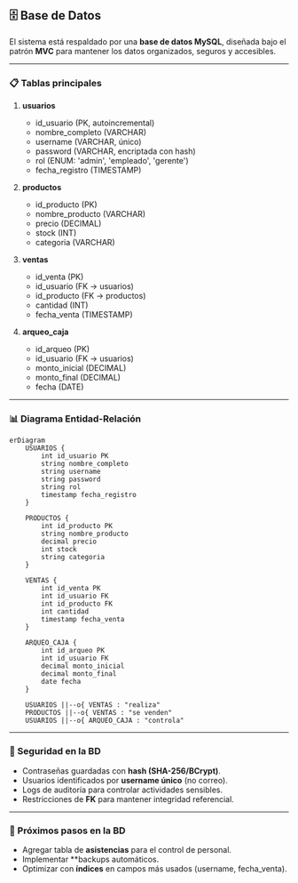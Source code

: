 ## 🗄️ Base de Datos

El sistema está respaldado por una **base de datos MySQL**, diseñada bajo el patrón **MVC** para mantener los datos organizados, seguros y accesibles.

------

### 📋 Tablas principales

1. **usuarios**
   - id_usuario (PK, autoincremental)
   - nombre_completo (VARCHAR)
   - username (VARCHAR, único)
   - password (VARCHAR, encriptada con hash)
   - rol (ENUM: 'admin', 'empleado', 'gerente')
   - fecha_registro (TIMESTAMP)

2. **productos**
   - id_producto (PK)
   - nombre_producto (VARCHAR)
   - precio (DECIMAL)
   - stock (INT)
   - categoria (VARCHAR)

3. **ventas**
   - id_venta (PK)
   - id_usuario (FK → usuarios)
   - id_producto (FK → productos)
   - cantidad (INT)
   - fecha_venta (TIMESTAMP)

4. **arqueo_caja**
   - id_arqueo (PK)
   - id_usuario (FK → usuarios)
   - monto_inicial (DECIMAL)
   - monto_final (DECIMAL)
   - fecha (DATE)

---

### 📊 Diagrama Entidad-Relación

```mermaid
erDiagram
    USUARIOS {
        int id_usuario PK
        string nombre_completo
        string username
        string password
        string rol
        timestamp fecha_registro
    }

    PRODUCTOS {
        int id_producto PK
        string nombre_producto
        decimal precio
        int stock
        string categoria
    }

    VENTAS {
        int id_venta PK
        int id_usuario FK
        int id_producto FK
        int cantidad
        timestamp fecha_venta
    }

    ARQUEO_CAJA {
        int id_arqueo PK
        int id_usuario FK
        decimal monto_inicial
        decimal monto_final
        date fecha
    }

    USUARIOS ||--o{ VENTAS : "realiza"
    PRODUCTOS ||--o{ VENTAS : "se venden"
    USUARIOS ||--o{ ARQUEO_CAJA : "controla"
```

------

### 🔐 Seguridad en la BD

- Contraseñas guardadas con **hash (SHA-256/BCrypt)**.
- Usuarios identificados por **username único** (no correo).
- Logs de auditoría para controlar actividades sensibles.
- Restricciones de **FK** para mantener integridad referencial.

------

### 🚀 Próximos pasos en la BD

- Agregar tabla de **asistencias** para el control de personal.
- Implementar **backups automáticos.
- Optimizar con **índices** en campos más usados (username, fecha_venta).